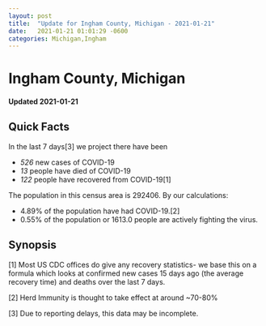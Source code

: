 ```yaml
---
layout: post
title:  "Update for Ingham County, Michigan - 2021-01-21"
date:   2021-01-21 01:01:29 -0600
categories: Michigan,Ingham
---
```


# Ingham County, Michigan
#### Updated 2021-01-21

## Quick Facts

In the last 7 days[3] we project there have been
- *526* new cases of COVID-19
- *13* people have died of COVID-19
- *122* people have recovered from COVID-19[1]

The population in this census area is 292406. By our calculations:
- 4.89% of the population have had COVID-19.[2]
- 0.55% of the population or 1613.0 people are actively fighting the virus.

## Synopsis




[1] Most US CDC offices do give any recovery statistics- we base this on a formula which looks at confirmed new cases
15 days ago (the average recovery time) and deaths over the last 7 days.

[2] Herd Immunity is thought to take effect at around ~70-80%

[3] Due to reporting delays, this data may be incomplete.
 
    